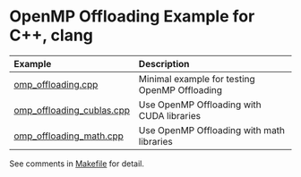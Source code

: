 # OpenMP Offloading Example for C++, clang

|Example                                                 | Description                                   |
|:-------------------------------------------------------|:----------------------------------------------|
|[omp_offloading.cpp](./omp_offloading.cpp)              | Minimal example for testing OpenMP Offloading |
|[omp_offloading_cublas.cpp](./omp_offloading_cublas.cpp)| Use OpenMP Offloading with CUDA libraries     |
|[omp_offloading_math.cpp](./omp_offloading_math.cpp)    | Use OpenMP Offloading with math libraries     |

See comments in [Makefile](./Makefile) for detail.
